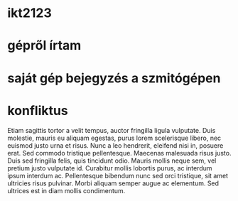 # ikt2123
# gépről írtam
# saját gép bejegyzés a szmitógépen
# konfliktus
Etiam sagittis tortor a velit tempus, auctor fringilla ligula vulputate. Duis molestie, mauris eu aliquam egestas, purus lorem scelerisque libero, nec euismod justo urna et risus. Nunc a leo hendrerit, eleifend nisi in, posuere erat. Sed commodo tristique pellentesque. Maecenas malesuada risus justo. Duis sed fringilla felis, quis tincidunt odio. Mauris mollis neque sem, vel pretium justo vulputate id. Curabitur mollis lobortis purus, ac interdum ipsum interdum ac. Pellentesque bibendum nunc sed orci tristique, sit amet ultricies risus pulvinar. Morbi aliquam semper augue ac elementum. Sed ultrices est in diam mollis condimentum. 
